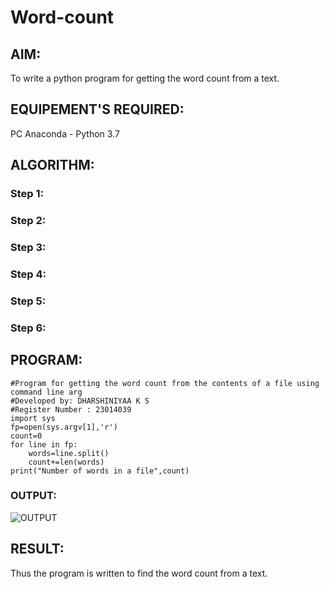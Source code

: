 # Word-count
## AIM:
To write a python program for getting the word count from a text.
## EQUIPEMENT'S REQUIRED: 
PC
Anaconda - Python 3.7
## ALGORITHM: 
### Step 1:

### Step 2: 
 
### Step 3: 

### Step 4:  

### Step 5: 

### Step 6: 

## PROGRAM:
~~~
#Program for getting the word count from the contents of a file using command line arg
#Developed by: DHARSHINIYAA K S
#Register Number : 23014039
import sys
fp=open(sys.argv[1],'r')
count=0
for line in fp:
    words=line.split()
    count+=len(words)
print("Number of words in a file",count)
~~~

### OUTPUT:
![OUTPUT](https://github.com/DHARSHINIYAA/Word-count/assets/149560172/1b4f633a-df97-4284-90df-aac1865c75d8)
## RESULT:
Thus the program is written to find the word count from a text.
